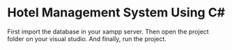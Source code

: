 <h1>Hotel Management System Using C#</h1>

<p>First import the database in your xampp server. Then open the project folder on your visual studio. And finally, run the project.</p>